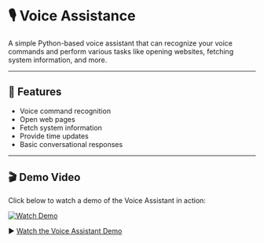 # 🎙 Voice Assistance

A simple Python-based voice assistant that can recognize your voice commands and perform various tasks like opening websites, fetching system information, and more.

---

## 📌 Features

- Voice command recognition
- Open web pages
- Fetch system information
- Provide time updates
- Basic conversational responses

---

## 🎬 Demo Video

Click below to watch a demo of the Voice Assistant in action:

[![Watch Demo](https://img.icons8.com/ios-filled/100/000000/circled-play.png)](https://drive.google.com/file/d/1WQ3wZB3d-00E-lqU2sva8mO5p-eG4CEA/view?usp=sharing)

▶️ [Watch the Voice Assistant Demo](https://drive.google.com/file/d/1WQ3wZB3d-00E-lqU2sva8mO5p-eG4CEA/view?usp=sharing)

